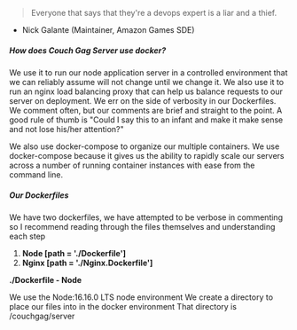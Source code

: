 > Everyone that says that they're a devops expert is a liar and a thief.

- Nick Galante (Maintainer, Amazon Games SDE)

##### How does _Couch Gag Server_ use docker?

We use it to run our node application server in a controlled environment that we can reliably assume will not change until we change it. We also use it to run an nginx load balancing proxy that can help us balance requests to our server on deployment. We err on the side of verbosity in our Dockerfiles. We comment often, but our comments are brief and straight to the point. A good rule of thumb is "Could I say this to an infant and make it make sense and not lose his/her attention?"

We also use docker-compose to organize our multiple containers. We use docker-compose because it gives us the ability to rapidly scale our servers across a number of running container instances with ease from the command line.

##### Our Dockerfiles

We have two dockerfiles, we have attempted to be verbose in commenting so I recommend reading through the files themselves and understanding each step

1. **Node [path = './Dockerfile']**
2. **Nginx [path = './Nginx.Dockerfile']**

**./Dockerfile - Node**

We use the Node:16.16.0 LTS node environment
We create a directory to place our files into in the docker environment
That directory is /couchgag/server
